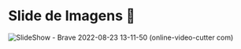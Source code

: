 # Slide de Imagens 📂

![SlideShow - Brave 2022-08-23 13-11-50 (online-video-cutter com)](https://user-images.githubusercontent.com/82193892/186209094-6ac175d0-34af-4145-92c5-9fc96a45d15b.gif)
